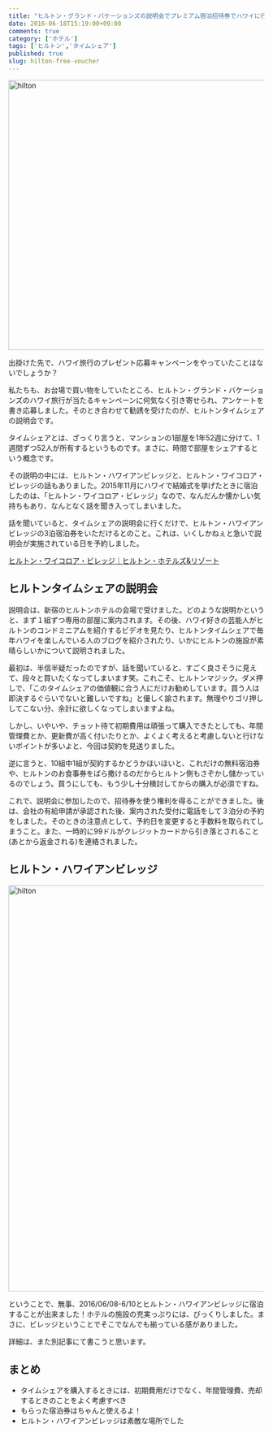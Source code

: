 ```yaml
---
title: "ヒルトン・グランド・バケーションズの説明会でプレミアム宿泊招待券でハワイに行ってきた"
date: 2016-06-18T15:19:00+09:00
comments: true
category: ['ホテル']
tags: ['ヒルトン','タイムシェア']
published: true
slug: hilton-free-voucher
---
```


<img src="https://icossa.com/hawaii-wedding/wp-content/uploads/sites/2/2016/06/hilton.png" alt="hilton" width="719" height="532" class="aligncenter size-full wp-image-103" />

出掛けた先で、ハワイ旅行のプレゼント応募キャンペーンをやっていたことはないでしょうか？

私たちも、お台場で買い物をしていたところ、ヒルトン・グランド・バケーションズのハワイ旅行が当たるキャンペーンに何気なく引き寄せられ、アンケートを書き応募しました。そのとき合わせて勧誘を受けたのが、ヒルトンタイムシェアの説明会です。

タイムシェアとは、ざっくり言うと、マンションの1部屋を1年52週に分けて、1週間ずつ52人が所有するというものです。まさに、時間で部屋をシェアするという概念です。

その説明の中には、ヒルトン・ハワイアンビレッジと、ヒルトン・ワイコロア・ビレッジの話もありました。2015年11月にハワイで結婚式を挙げたときに宿泊したのは、「ヒルトン・ワイコロア・ビレッジ」なので、なんだんか懐かしい気持ちもあり、なんとなく話を聞き入ってしまいました。

話を聞いていると、タイムシェアの説明会に行くだけで、ヒルトン・ハワイアンビレッジの3泊宿泊券をいただけるとのこと。これは、いくしかねぇと急いで説明会が実施されている日を予約しました。

[ヒルトン・ワイコロア・ビレッジ｜ヒルトン・ホテルズ&リゾート](http://hiltonhotels.jp/hotel/hawaii/hilton-waikoloa-village)


## ヒルトンタイムシェアの説明会

説明会は、新宿のヒルトンホテルの会場で受けました。どのような説明かというと、まず１組ずつ専用の部屋に案内されます。その後、ハワイ好きの芸能人がヒルトンのコンドミニアムを紹介するビデオを見たり、ヒルトンタイムシェアで毎年ハワイを楽しんでいる人のブログを紹介されたり、いかにヒルトンの施設が素晴らしいかについて説明されました。

最初は、半信半疑だったのですが、話を聞いていると、すごく良さそうに見えて、段々と買いたくなってしまいます笑。これこそ、ヒルトンマジック。ダメ押しで、「このタイムシェアの価値観に合う人にだけお勧めしています。買う人は即決するぐらいでないと難しいですね」と優しく諭されます。無理やりゴリ押ししてこない分、余計に欲しくなってしまいますよね。

しかし、いやいや、チョット待て初期費用は頑張って購入できたとしても、年間管理費とか、更新費が高く付いたりとか、よくよく考えると考慮しないと行けないポイントが多いよと、今回は契約を見送りました。

逆に言うと、10組中1組が契約するかどうかほいほいと、これだけの無料宿泊券や、ヒルトンのお食事券をばら撒けるのだからヒルトン側もさぞかし儲かっているのでしょう。買うにしても、もう少し十分検討してからの購入が必須ですね。

これで、説明会に参加したので、招待券を使う権利を得ることができました。後は、会社の有給申請が承認された後、案内された受付に電話をして３泊分の予約をしました。そのときの注意点として、予約日を変更すると手数料を取られてしまうこと。また、一時的に99ドルがクレジットカードから引き落とされること(あとから返金される)を連絡されました。


## ヒルトン・ハワイアンビレッジ


<img src="https://icossa.com/hawaii-wedding/wp-content/uploads/sites/2/2016/06/hilton.jpg" alt="hilton" width="600" height="800" class="aligncenter size-full wp-image-106" />

ということで、無事、2016/06/08-6/10とヒルトン・ハワイアンビレッジに宿泊することが出来ました！ホテルの施設の充実っぷりには、びっくりしました。まさに、ビレッジということでそこでなんでも揃っている感がありました。

詳細は、また別記事にて書こうと思います。


## まとめ

- タイムシェアを購入するときには、初期費用だけでなく、年間管理費、売却するときのことをよく考慮すべき
- もらった宿泊券はちゃんと使えるよ！
- ヒルトン・ハワイアンビレッジは素敵な場所でした
